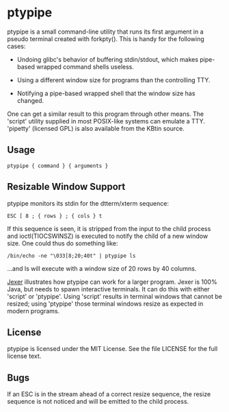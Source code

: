 ptypipe
=======


ptypipe is a small command-line utility that runs its first argument
in a pseudo terminal created with forkpty().  This is handy for the
following cases:

* Undoing glibc's behavior of buffering stdin/stdout, which makes
  pipe-based wrapped command shells useless.

* Using a different window size for programs than the controlling
  TTY.

* Notifying a pipe-based wrapped shell that the window size has
  changed.

One can get a similar result to this program through other means.  The
'script' utility supplied in most POSIX-like systems can emulate a
TTY.  'pipetty' (licensed GPL) is also available from the KBtin
source.


Usage
-----

```
ptypipe { command } { arguments }
```


Resizable Window Support
------------------------

ptypipe monitors its stdin for the dtterm/xterm sequence:

```
ESC [ 8 ; { rows } ; { cols } t
```

If this sequence is seen, it is stripped from the input to the child
process and ioctl(TIOCSWINSZ) is executed to notify the child of a new
window size.  One could thus do something like:

```
/bin/echo -ne "\033[8;20;40t" | ptypipe ls
```

...and ls will execute with a window size of 20 rows by 40 columns.

[Jexer](https://gitlab.com/klamonte/jexer) illustrates how ptypipe can
work for a larger program.  Jexer is 100% Java, but needs to spawn
interactive terminals.  It can do this with either 'script' or
'ptypipe'.  Using 'script' results in terminal windows that cannot be
resized; using 'ptypipe' those terminal windows resize as expected in
modern programs.


License
-------

ptypipe is licensed under the MIT License.  See the file LICENSE for
the full license text.


Bugs
----

If an ESC is in the stream ahead of a correct resize sequence, the
resize sequence is not noticed and will be emitted to the child
process.
